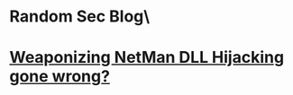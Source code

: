 # Random Sec Blog\
 <h1><a href="/weaponizing-netman">Weaponizing NetMan DLL Hijacking gone wrong?</a></h1>

